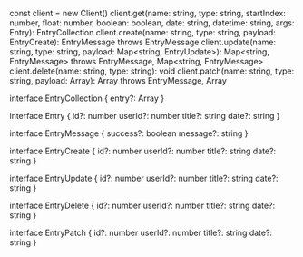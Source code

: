 const client = new Client()
client.get(name: string, type: string, startIndex: number, float: number, boolean: boolean, date: string, datetime: string, args: Entry): EntryCollection
client.create(name: string, type: string, payload: EntryCreate): EntryMessage throws EntryMessage
client.update(name: string, type: string, payload: Map<string, EntryUpdate>): Map<string, EntryMessage> throws EntryMessage, Map<string, EntryMessage>
client.delete(name: string, type: string): void
client.patch(name: string, type: string, payload: Array<EntryPatch>): Array<EntryMessage> throws EntryMessage, Array<EntryMessage>


interface EntryCollection {
    entry?: Array<Entry>
}

interface Entry {
    id?: number
    userId?: number
    title?: string
    date?: string
}

interface EntryMessage {
    success?: boolean
    message?: string
}

interface EntryCreate {
    id?: number
    userId?: number
    title?: string
    date?: string
}

interface EntryUpdate {
    id?: number
    userId?: number
    title?: string
    date?: string
}

interface EntryDelete {
    id?: number
    userId?: number
    title?: string
    date?: string
}

interface EntryPatch {
    id?: number
    userId?: number
    title?: string
    date?: string
}
